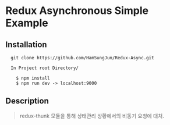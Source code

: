 # Redux Asynchronous Simple Example

## Installation

~~~
  git clone https://github.com/HamSungJun/Redux-Async.git

  In Project root Directory/

    $ npm install
    $ npm run dev -> localhost:9000
~~~

## Description

>redux-thunk 모듈을 통해 상태관리 상황에서의 비동기 요청에 대처.